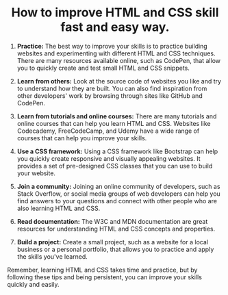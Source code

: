 <h1 align="center"> How to improve HTML and CSS skill fast and easy way.</h1>

1. **Practice:** The best way to improve your skills is to practice building websites and experimenting with different HTML and CSS techniques. There are many resources available online, such as CodePen, that allow you to quickly create and test small HTML and CSS snippets.

2. **Learn from others:** Look at the source code of websites you like and try to understand how they are built. You can also find inspiration from other developers' work by browsing through sites like GitHub and CodePen.

3. **Learn from tutorials and online courses:** There are many tutorials and online courses that can help you learn HTML and CSS. Websites like Codecademy, FreeCodeCamp, and Udemy have a wide range of courses that can help you improve your skills.

4. **Use a CSS framework:** Using a CSS framework like Bootstrap can help you quickly create responsive and visually appealing websites. It provides a set of pre-designed CSS classes that you can use to build your website.

5. **Join a community:** Joining an online community of developers, such as Stack Overflow, or social media groups of web developers can help you find answers to your questions and connect with other people who are also learning HTML and CSS.

6. **Read documentation:** The W3C and MDN documentation are great resources for understanding HTML and CSS concepts and properties.

7. **Build a project:** Create a small project, such as a website for a local business or a personal portfolio, that allows you to practice and apply the skills you've learned.

Remember, learning HTML and CSS takes time and practice, but by following these tips and being persistent, you can improve your skills quickly and easily.
